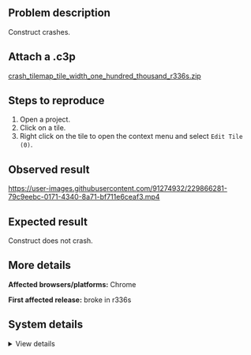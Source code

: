 ## Problem description

Construct crashes.

## Attach a .c3p

[crash_tilemap_tile_width_one_hundred_thousand_r336s.zip](https://github.com/WilsonPercival/WilsonPercival/files/11151106/crash_tilemap_tile_width_one_hundred_thousand_r336s.zip)

## Steps to reproduce

1. Open a project.
2. Click on a tile.
3. Right click on the tile to open the context menu and select `Edit Tile (0)`.

## Observed result

https://user-images.githubusercontent.com/91274932/229866281-79c9eebc-0171-4340-8a71-bf711e6ceaf3.mp4

## Expected result

Construct does not crash.

## More details



**Affected browsers/platforms:** Chrome

**First affected release:** broke in r336s

## System details

<details><summary>View details</summary>

Error report information
Type: unhandled rejection
Reason: Error: unexpected type @ TypeError: unexpected type at O.i (https://editor.construct.net/r336/main.js:1034:147) at m0a.ixa (https://editor.construct.net/r336/projectResources.js:771:201) at m0a.DPb (https://editor.construct.net/r336/projectResources.js:772:344)
Stack: TypeError: unexpected type at O.i (https://editor.construct.net/r336/main.js:1034:147) at m0a.ixa (https://editor.construct.net/r336/projectResources.js:771:201) at m0a.DPb (https://editor.construct.net/r336/projectResources.js:772:344)
Construct version: r336
URL: https://editor.construct.net/
Date: Tue Apr 04 2023 19:56:36 GMT+0300 (Восточная Европа, летнее время)
Uptime: 223.9 s

Platform information
Product: Construct 3 r336 (stable)
Browser: Chrome 109.0.5414.120
Browser engine: Chromium
Context: browser
Operating system: Windows NT 0.1.0
Device type: desktop
Device pixel ratio: 1
Logical CPU cores: 2
Approx. device memory: 4 GB
User agent: Mozilla/5.0 (Windows NT 10.0; Win64; x64) AppleWebKit/537.36 (KHTML, like Gecko) Chrome/109.0.0.0 Safari/537.36
Language setting: en-US

WebGL information
Version string: WebGL 2.0 (OpenGL ES 3.0 Chromium)
Numeric version: 2
Supports NPOT textures: yes
Supports GPU profiling: no
Supports highp precision: yes
Vendor: Google Inc. (Google)
Renderer: ANGLE (Google, Vulkan 1.3.0 (SwiftShader Device (Subzero) (0x0000C0DE)), SwiftShader driver)
Major performance caveat: yes
Maximum texture size: 8192
Point size range: 1 to 1023
Extensions: EXT_color_buffer_float, EXT_color_buffer_half_float, EXT_float_blend, EXT_texture_compression_bptc, EXT_texture_compression_rgtc, EXT_texture_filter_anisotropic, OES_draw_buffers_indexed, OES_texture_float_linear, WEBGL_compressed_texture_astc, WEBGL_compressed_texture_etc, WEBGL_compressed_texture_etc1, WEBGL_compressed_texture_s3tc, WEBGL_compressed_texture_s3tc_srgb, WEBGL_debug_renderer_info, WEBGL_lose_context, WEBGL_multi_draw, OVR_multiview2

</details>
